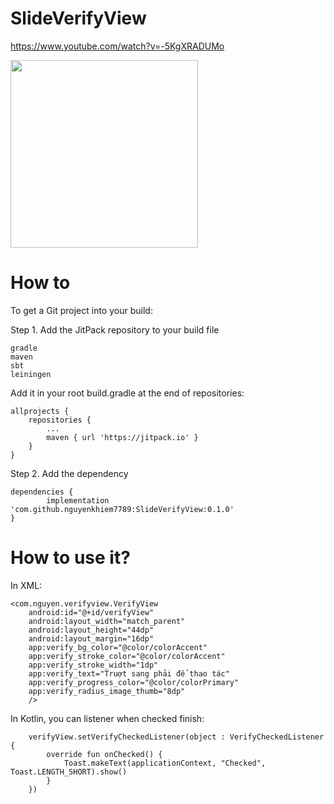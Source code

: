 # SlideVerifyView

https://www.youtube.com/watch?v=-5KgXRADUMo

<img src="https://user-images.githubusercontent.com/18132015/82021741-974eeb00-96b5-11ea-9256-181d9f8c2fee.jpg" width="300"/>

# How to

To get a Git project into your build:

Step 1. Add the JitPack repository to your build file

    gradle
    maven
    sbt
    leiningen

Add it in your root build.gradle at the end of repositories:

	allprojects {
		repositories {
			...
			maven { url 'https://jitpack.io' }
		}
	}

Step 2. Add the dependency

	dependencies {
	        implementation 'com.github.nguyenkhiem7789:SlideVerifyView:0.1.0'
	}

# How to use it?

In XML: 

    <com.nguyen.verifyview.VerifyView
        android:id="@+id/verifyView"
        android:layout_width="match_parent"
        android:layout_height="44dp"
        android:layout_margin="16dp"
        app:verify_bg_color="@color/colorAccent"
        app:verify_stroke_color="@color/colorAccent"
        app:verify_stroke_width="1dp"
        app:verify_text="Truợt sang phải để thao tác"
        app:verify_progress_color="@color/colorPrimary"
        app:verify_radius_image_thumb="8dp"
        />
        
       
 In Kotlin, you can listener when checked finish: 
 
        verifyView.setVerifyCheckedListener(object : VerifyCheckedListener {
            override fun onChecked() {
                Toast.makeText(applicationContext, "Checked", Toast.LENGTH_SHORT).show()
            }
        })

